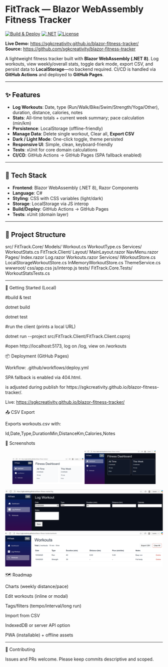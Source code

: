 # FitTrack — Blazor WebAssembly Fitness Tracker

[![Build & Deploy](https://github.com/sgkcreativity/blazor-fitness-tracker/actions/workflows/deploy.yml/badge.svg)](https://github.com/sgkcreativity/blazor-fitness-tracker/actions/workflows/deploy.yml)
[![.NET](https://img.shields.io/badge/.NET-8.0-512BD4)](#)
[![License](https://img.shields.io/badge/license-MIT-informational)](#license)

**Live Demo:** https://sgkcreativity.github.io/blazor-fitness-tracker/  
**Source:** https://github.com/sgkcreativity/blazor-fitness-tracker

A lightweight fitness tracker built with **Blazor WebAssembly (.NET 8)**. Log workouts, view weekly/overall stats, toggle dark mode, export CSV, and persist data to **LocalStorage**—no backend required. CI/CD is handled via **GitHub Actions** and deployed to **GitHub Pages**.

---

## ✨ Features

- **Log Workouts**: Date, type (Run/Walk/Bike/Swim/Strength/Yoga/Other), duration, distance, calories, notes
- **Stats**: All-time totals + current week summary; pace calculation (min/km)
- **Persistence**: LocalStorage (offline-friendly)
- **Manage Data**: Delete single workout, Clear all, **Export CSV**
- **Dark / Light Mode**: One-click toggle, theme persisted
- **Responsive UI**: Simple, clean, keyboard-friendly
- **Tests**: xUnit for core domain calculations
- **CI/CD**: GitHub Actions → GitHub Pages (SPA fallback enabled)

---

## 🧰 Tech Stack

- **Frontend**: Blazor WebAssembly (.NET 8), Razor Components
- **Language**: C#
- **Styling**: CSS with CSS variables (light/dark)
- **Storage**: LocalStorage via JS interop
- **Build/Deploy**: GitHub Actions → GitHub Pages
- **Tests**: xUnit (domain layer)

---

## 📁 Project Structure

src/
  FitTrack.Core/
    Models/
      Workout.cs
      WorkoutType.cs
    Services/
      WorkoutStats.cs
  FitTrack.Client/
    Layout/
      MainLayout.razor
      NavMenu.razor
    Pages/
      Index.razor
      Log.razor
      Workouts.razor
    Services/
      IWorkoutStore.cs
      LocalStorageWorkoutStore.cs
      InMemoryWorkoutStore.cs
      ThemeService.cs
    wwwroot/
      css/app.css
      js/interop.js
tests/
  FitTrack.Core.Tests/
    WorkoutStatsTests.cs

    
---

🚀 Getting Started (Local)

#build & test

  dotnet build

  dotnet test

#run the client (prints a local URL)

dotnet run --project src/FitTrack.Client/FitTrack.Client.csproj

#open http://localhost:5173, log on /log, view on /workouts

📦 Deployment (GitHub Pages)

Workflow: .github/workflows/deploy.yml

SPA fallback is enabled via 404.html.

<base href> is adjusted during publish for https://sgkcreativity.github.io/blazor-fitness-tracker/.

Live: https://sgkcreativity.github.io/blazor-fitness-tracker/

📤 CSV Export

Exports workouts.csv with:

Id,Date,Type,DurationMin,DistanceKm,Calories,Notes

📸 Screenshots
<p align="center"> <img src="docs/img/dashboard-light.png" alt="Dashboard (Light)" width="45%" /> <img src="docs/img/dashboard-dark.png" alt="Dashboard (Dark)" width="45%" /> </p>

![Log Workout form](docs/img/log-form.png)
![Workouts table](docs/img/workouts-table.png)

🗺️ Roadmap

Charts (weekly distance/pace)

Edit workouts (inline or modal)

Tags/filters (tempo/interval/long run)

Import from CSV

IndexedDB or server API option

PWA (installable) + offline assets

---
🤝 Contributing

Issues and PRs welcome. Please keep commits descriptive and scoped.


